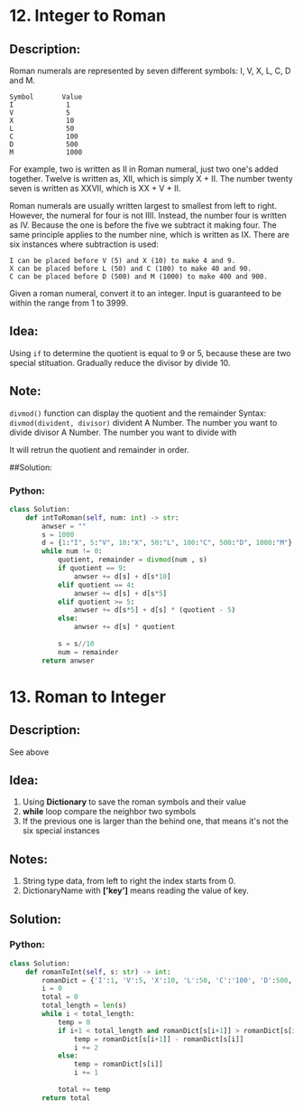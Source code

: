 # 12. Integer to Roman
## Description:
  Roman numerals are represented by seven different symbols: I, V, X, L, C, D and M.
```
Symbol       Value
I             1
V             5
X             10
L             50
C             100
D             500
M             1000
```
  For example, two is written as II in Roman numeral, just two one's added together. Twelve is written as, XII, which is simply X + II. The number twenty seven is written as XXVII, which is XX + V + II.

  Roman numerals are usually written largest to smallest from left to right. However, the numeral for four is not IIII. Instead, the number four is written as IV. Because the one is before the five we subtract it making four. The same principle applies to the number nine, which is written as IX. There are six instances where subtraction is used:
```
I can be placed before V (5) and X (10) to make 4 and 9. 
X can be placed before L (50) and C (100) to make 40 and 90. 
C can be placed before D (500) and M (1000) to make 400 and 900.
```
Given a roman numeral, convert it to an integer. Input is guaranteed to be within the range from 1 to 3999.

## Idea:
  Using ```if``` to determine the quotient is equal to 9 or 5, because these are two special stituation. 
  Gradually reduce the divisor by divide 10. 

## Note:
  ```divmod()``` function can display the quotient and the remainder
  Syntax:
  ```divmod(divident, divisor)```
  divident	A Number. The number you want to divide
  divisor	A Number. The number you want to divide with
  
  It will retrun the quotient and remainder in order.
  
##Solution:
### Python:
```python
class Solution:
    def intToRoman(self, num: int) -> str:
        anwser = ""
        s = 1000
        d = {1:"I", 5:"V", 10:"X", 50:"L", 100:"C", 500:"D", 1000:"M"}
        while num != 0:
            quotient, remainder = divmod(num , s)
            if quotient == 9:
                anwser += d[s] + d[s*10]
            elif quotient == 4:
                anwser += d[s] + d[s*5]
            elif quotient >= 5:
                anwser += d[s*5] + d[s] * (quotient - 5)
            else:
                anwser += d[s] * quotient
            
            s = s//10
            num = remainder
        return anwser
```

# 13. Roman to Integer
## Description:
See above

## Idea:
  1. Using **Dictionary** to save the roman symbols and their value
  2. **while** loop compare the neighbor two symbols
  3. If the previous one is larger than the behind one, that means it's not the six special instances 
  
## Notes:
  1. String type data, from left to right the index starts from 0.
  2. DictionaryName with **['key']** means reading the value of key.
  

## Solution:
### Python:
```python
class Solution:
    def romanToInt(self, s: str) -> int:
        romanDict = {'I':1, 'V':5, 'X':10, 'L':50, 'C':'100', 'D':500, 'M':1000}
        i = 0
        total = 0
        total_length = len(s)
        while i < total_length:
            temp = 0
            if i+1 < total_length and romanDict[s[i+1]] > romanDict[s[i]]:
                temp = romanDict[s[i+1]] - romanDict[s[i]]
                i += 2
            else:
                temp = romanDict[s[i]]
                i += 1
                
            total += temp
        return total
```

